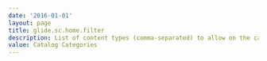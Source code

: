 ```yaml
---
date: '2016-01-01'
layout: page
title: glide.sc.home.filter
description: List of content types (comma-separated) to allow on the catalog homepage. Blank allows all content types.
value: Catalog Categories
---
```

